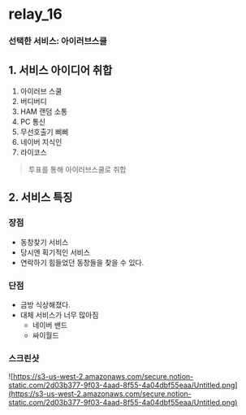 # relay_16



### 선택한 서비스: 아이러브스쿨


## 1. 서비스 아이디어 취합

1. 아이러브 스쿨
2. 버디버디
3. HAM 랜덤 소통
4. PC 통신
5. 무선호출기 삐삐
6. 네이버 지식인
7. 라이코스

> 투표를 통해 아이러브스쿨로 취합

## 2. 서비스 특징

### 장점
- 동창찾기 서비스
- 당시엔 획기적인 서비스
- 연락하기 힘들었던 동창들을 찾을 수 있다.

### 단점
- 금방 식상해졌다.
- 대체 서비스가 너무 많아짐
    - 네이버 밴드
    - 싸이월드

### 스크린샷

![https://s3-us-west-2.amazonaws.com/secure.notion-static.com/2d03b377-9f03-4aad-8f55-4a04dbf55eaa/Untitled.png](https://s3-us-west-2.amazonaws.com/secure.notion-static.com/2d03b377-9f03-4aad-8f55-4a04dbf55eaa/Untitled.png)


